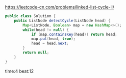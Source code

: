 
<https://leetcode-cn.com/problems/linked-list-cycle-ii/>

```java
public class Solution {
    public ListNode detectCycle(ListNode head) {
        Map<ListNode, Boolean> map = new HashMap<>();
        while(head != null) {
            if (map.containsKey(head)) return head;
            map.put(head, true);
            head = head.next;
        }
        return null;
    }
}
```

time:4 beat:12

